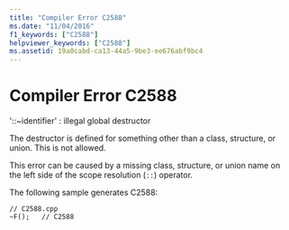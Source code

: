 ```yaml
---
title: "Compiler Error C2588"
ms.date: "11/04/2016"
f1_keywords: ["C2588"]
helpviewer_keywords: ["C2588"]
ms.assetid: 19a0cabd-ca13-44a5-9be3-ee676abf9bc4
---
```

# Compiler Error C2588

'::~identifier' : illegal global destructor

The destructor is defined for something other than a class, structure, or union. This is not allowed.

This error can be caused by a missing class, structure, or union name on the left side of the scope resolution (`::`) operator.

The following sample generates C2588:

```
// C2588.cpp
~F();   // C2588
```